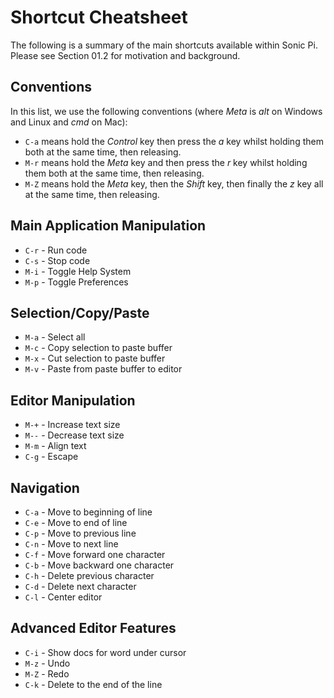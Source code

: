 # Shortcut Cheatsheet

The following is a summary of the main shortcuts available within Sonic
Pi. Please see Section 01.2 for motivation and background.

## Conventions

In this list, we use the following conventions (where *Meta* is *alt* on
Windows and Linux and *cmd* on Mac):

* `C-a` means hold the *Control* key then press the *a* key whilst holding them both at the same time, then releasing.
* `M-r` means hold the *Meta* key and then press the *r* key whilst holding them both at the same time, then releasing.
* `M-Z` means hold the *Meta* key, then the *Shift* key, then finally the *z* key all at the same time, then releasing.

## Main Application Manipulation

* `C-r` - Run code
* `C-s` - Stop code
* `M-i` - Toggle Help System
* `M-p` - Toggle Preferences

## Selection/Copy/Paste

* `M-a` - Select all
* `M-c` - Copy selection to paste buffer
* `M-x` - Cut selection to paste buffer
* `M-v` - Paste from paste buffer to editor

## Editor Manipulation

* `M-+` - Increase text size
* `M--` - Decrease text size
* `M-m` - Align text
* `C-g` - Escape

## Navigation

* `C-a` - Move to beginning of line
* `C-e` - Move to end of line
* `C-p` - Move to previous line
* `C-n` - Move to next line
* `C-f` - Move forward one character
* `C-b` - Move backward one character
* `C-h` - Delete previous character
* `C-d` - Delete next character
* `C-l` - Center editor

## Advanced Editor Features

* `C-i` - Show docs for word under cursor
* `M-z` - Undo
* `M-Z` - Redo
* `C-k` - Delete to the end of the line
